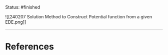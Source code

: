 Status: #finished 

![[240207 Solution Method to Construct Potential function from a given EDE.png]]




---
# References
